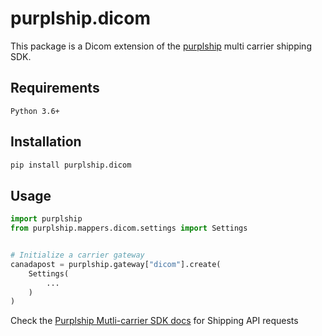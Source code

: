 # purplship.dicom

This package is a Dicom extension of the [purplship](https://pypi.org/project/purplship) multi carrier shipping SDK.

## Requirements

`Python 3.6+`

## Installation

```bash
pip install purplship.dicom
```

## Usage

```python
import purplship
from purplship.mappers.dicom.settings import Settings


# Initialize a carrier gateway
canadapost = purplship.gateway["dicom"].create(
    Settings(
        ...
    )
)
```

Check the [Purplship Mutli-carrier SDK docs](https://sdk.purplship.com) for Shipping API requests
